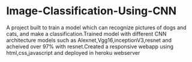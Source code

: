 # Image-Classification-Using-CNN

A project built to train a model which can recognize pictures of dogs and cats, and make a classification.Trained model with different  CNN architecture models such as Alexnet,Vgg16,inceptionV3,resnet and acheived over 97% with resnet.Created a responsive webapp using html,css,javascript and deployed in heroku webserver
